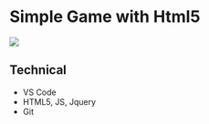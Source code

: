 # Simple Game with Html5

<img src="https://imgur.com/LKPNE8V">

## Technical
- VS Code
- HTML5, JS, Jquery
- Git

